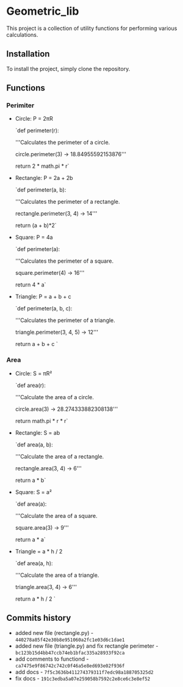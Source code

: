 # Geometric_lib
This project is a collection of utility functions for performing various calculations.

## Installation
To install the project, simply clone the repository.

## Functions

### Perimiter
- Circle: P = 2πR

  `def perimeter(r):

    '''Calculates the perimeter of a circle.

    circle.perimeter(3) -> 18.84955592153876'''

    return 2 * math.pi * r`
- Rectangle: P = 2a + 2b

  `def perimeter(a, b): 

    '''Calculates the perimeter of a rectangle.

    rectangle.perimeter(3, 4) -> 14'''

    return (a + b)*2`
- Square: P = 4a

  `def perimeter(a):

    '''Calculates the perimeter of a square.

    square.perimeter(4) -> 16'''

    return 4 * a`
- Triangle: P = a + b + c

  `def perimeter(a, b, c): 

    '''Calculates the perimeter of a triangle.

    triangle.perimeter(3, 4, 5) -> 12'''
    
    return a + b + c `

### Area
- Circle: S = πR²

  `def area(r):

    '''Calculate the area of a circle.

    circle.area(3) -> 28.274333882308138'''

    return math.pi * r * r`
- Rectangle: S = ab

  `def area(a, b):

    '''Calculate the area of a rectangle.

    rectangle.area(3, 4) -> 6'''

    return a * b`
- Square: S = a²

  `def area(a):

    '''Calculate the area of a square.

    square.area(3) -> 9'''

    return a * a`
- Triangle = a * h / 2

  `def area(a, h): 

    '''Calculate the area of a triangle.

    triangle.area(3, 4) -> 6'''

    return a * h / 2 `

## Commits history
- added new file (rectangle.py) - `440278a85f42e30b8e951060a2fc1e03d6c1dae1`
- added new file (triangle.py) and fix rectangle perimeter - `bc123b15d4bb47ccb74eb1bfac335a28933f92ca`
- add comments to functiond - `ca7475e9f86742c742c0f46a5e8ed693e02f936f`
- add docs - `7f5c3636b411274379311f7edc98a188705325d2`
- fix docs - `191c3edba5a07e259058b7592c2e8ce6c3e8ef52`
